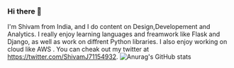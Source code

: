 ### Hi there 👋
I'm Shivam from India, and I do content on Design,Developement and Analytics. I really enjoy learning languages and freamwork like Flask and Django, as well as work on diffrent Python libraries. I also enjoy working on cloud like AWS .
You can cheak out my twitter at https://twitter.com/ShivamJ71154932.
![Anurag's GitHub stats](https://github-readme-stats.vercel.app/api?username=shivamjai17&show_icons=true&theme=radical)
